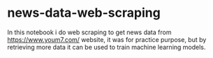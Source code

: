 # news-data-web-scraping

In this notebook i do web scraping to get news data from https://www.youm7.com/ website, it was for practice purpose, but by retrieving more data it can be used to train machine learning models.
